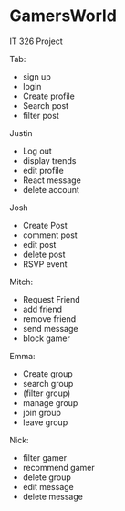 # GamersWorld
IT 326 Project


Tab:
- sign up
- login
- Create profile
- Search post
- filter post

Justin
- Log out
- display trends
- edit profile
- React message
- delete account

Josh
- Create Post
- comment post
- edit post
- delete post
- RSVP event

Mitch:
- Request Friend
- add friend
- remove friend
- send message
- block gamer

Emma: 
- Create group
- search group
- (filter group)
- manage group
- join group
- leave group

Nick: 
- filter gamer
- recommend gamer
- delete group
- edit message
- delete message
